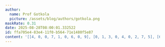 ```yaml
---
author:
  name: Prof Gotkola
  picture: /assets/blog/authors/gotkola.png
maskRate: 0.31
date: 2025-08-28T08:00:01.332522
id: ffa705e4-83e4-11f0-b564-71e1480f5e87
content: '[[4, 0, 0, 7, 1, 0, 6, 0, 9], [0, 1, 3, 0, 4, 0, 2, 7, 5], [6, 5, 7, 0, 0, 9, 1, 0, 4], [0, 0, 5, 9, 7, 1, 8, 0, 0], [3, 7, 9, 4, 0, 8, 5, 2, 1], [1, 8, 6, 0, 0, 2, 0, 0, 7], [5, 3, 2, 1, 8, 4, 7, 9, 6], [0, 0, 4, 5, 0, 7, 3, 1, 2], [0, 9, 0, 6, 2, 3, 0, 5, 8]]'
---
```

